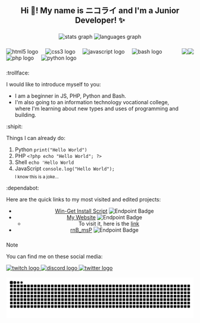 <h2 align="center">Hi 👋! My name is ニコライ and I'm a Junior Developer! ✨</h2>

###

<div align="center">
  <img src="https://github-readme-stats.vercel.app/api?username=nikas17mc&hide_title=false&hide_rank=false&show_icons=true&include_all_commits=true&count_private=true&theme=dracula&locale=en&hide_border=false" height="160" alt="stats graph"  />
  <img src="https://github-readme-stats.vercel.app/api/top-langs?username=nikas17mc&locale=de&hide_title=false&layout=compact&card_width=320&langs_count=5&theme=dracula&hide_border=false" height="160" alt="languages graph"  />
</div>

###

  <img align="right" height="150" src="https://i.imgflip.com/7onfrb.jpg"  />
  <img align="right" height="150" src="https://i.imgflip.com/6zr6q4.gif"  />

###

<div align="left">
  <img src="https://cdn.jsdelivr.net/gh/devicons/devicon/icons/html5/html5-original.svg" height="30" alt="html5 logo"  />
  <img width="12" />
  <img src="https://cdn.jsdelivr.net/gh/devicons/devicon/icons/css3/css3-original.svg" height="30" alt="css3 logo"  />
  <img width="12" />
  <img src="https://cdn.jsdelivr.net/gh/devicons/devicon/icons/javascript/javascript-original.svg" height="30" alt="javascript logo"  />
  <img width="12" />
  <img src="https://cdn.jsdelivr.net/gh/devicons/devicon/icons/bash/bash-original.svg" height="30" alt="bash logo"  />
  <img width="12" />
  <img src="https://cdn.jsdelivr.net/gh/devicons/devicon/icons/php/php-original.svg" height="30" alt="php logo"  />
  <img width="12" />
  <img src="https://cdn.jsdelivr.net/gh/devicons/devicon/icons/python/python-original.svg" height="30" alt="python logo"  />
  <img width="12" />
</div>

###
<div align="left">
  :trollface: <p>I would like to introduce myself to you:</p>
  <ul>
    <li>I am a beginner in JS, PHP, Python and Bash.</li>
    <li>I'm also going to an information technology vocational college,<br>
    where I'm learning about new types and uses of programming and building.</li>
  </ul>
  :shipit: <p>Things I can already do:</p>
</div>

1. Python `print("Hello World")`
1. PHP `<?php echo "Hello World"; ?>`
1. Shell `echo 'Hello World`
1. JavaScript `console.log("Hello World");` <br>
<sub>I know this is a joke...</sub>

:dependabot: <p>Here are the quick links to my most visited and edited projects:</p>
  <ul>
    <li align="center"><a href="https://github.com/nikas17mc/win-get_install_script">Win-Get Install Script</a> <img alt="Endpoint Badge" src="https://img.shields.io/endpoint?url=https%3A%2F%2Fgist.githubusercontent.com%2Fnikas17mc%2F43788ae8805d2f955eed173d9e1cfed1%2Fraw%2F723f8b4425da7dc8892e7704d1454c63e3d6e89c%2Fendpoint.json">
    </li>
    <li align="center"><a href="https://github.com/nikas17mc/nikas17mc.github.io">My Website</a> <img alt="Endpoint Badge" src="https://img.shields.io/endpoint?url=https%3A%2F%2Fgist.githubusercontent.com%2Fnikas17mc%2Fbd55fba080fc092215ef85a2d2ee6a9f%2Fraw%2F4f75a0e00fc448e4ac7edee813e2f3b84cecee5d%2Fendpoint_2.json">
      <ul>  
        <li>To visit it, here is the <a href="https://nikas17mc.github.io">link</a></li>
      </ul>
    </li>
    <li align="center"><a href="https://github.com/nikas17mc/rnB_msP">rnB_msP</a> <img alt="Endpoint Badge" src="https://img.shields.io/endpoint?url=https%3A%2F%2Fgist.githubusercontent.com%2Fnikas17mc%2Fbf09ea16f5c50d24d2386cff5b142bdd%2Fraw%2Fca36747749a1541a36f9aa9a8b6cb68425b18b16%2Fendpoint_3.json"></li>
  </ul>
  
###

>[!NOTE]
> You can find me on these social media:

<div align="left">
  <a href="https://www.twitch.tv/nikas40mc3685k" target="_blank">
  <img src="https://img.shields.io/static/v1?message=Twitch&logo=twitch&label=&color=9146FF&logoColor=white&labelColor=&style=for-the-badge" height="35" alt="twitch logo"  />
  </a>
  <a href="https://discord.com/channels/nikax_18" target="_blank">
  <img src="https://img.shields.io/static/v1?message=Discord&logo=discord&label=&color=7289DA&logoColor=white&labelColor=&style=for-the-badge" height="35" alt="discord logo"  />
  </a>
  <a href="https://twitter.com/MCgamerNiko" target="_blank">
  <img src="https://img.shields.io/static/v1?message=Twitter&logo=twitter&label=&color=1DA1F2&logoColor=white&labelColor=&style=for-the-badge" height="35" alt="twitter logo"  />
  </a>
</div>

<br clear="both">

<img src="https://raw.githubusercontent.com/nikas17mc/nikas17mc/output/github-snake.svg" alt="github-snake"/>
